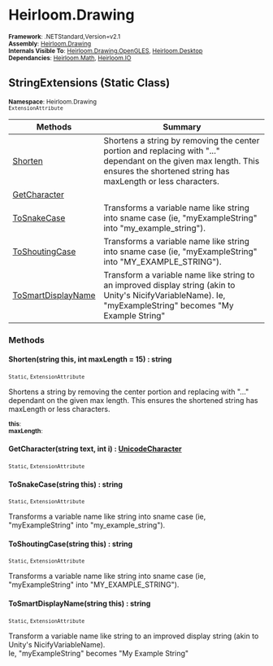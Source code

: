 # Heirloom.Drawing

<small>**Framework**: .NETStandard,Version=v2.1</small>  
<small>**Assembly**: [Heirloom.Drawing](../Heirloom.Drawing/Heirloom.Drawing.md)</small>  
<small>**Internals Visible To**: [Heirloom.Drawing.OpenGLES](../Heirloom.Drawing.OpenGLES/Heirloom.Drawing.OpenGLES.md), [Heirloom.Desktop](../Heirloom.Desktop/Heirloom.Desktop.md)</small>  
<small>**Dependancies**: [Heirloom.Math](../Heirloom.Math/Heirloom.Math.md), [Heirloom.IO](../Heirloom.IO/Heirloom.IO.md)</small>  

## StringExtensions (Static Class)
<small>**Namespace**: Heirloom.Drawing</small>  
<small>`ExtensionAttribute`</small>

| Methods                            | Summary                                                                                                                                                                          |
|------------------------------------|----------------------------------------------------------------------------------------------------------------------------------------------------------------------------------|
| [Shorten](#SHOA525DB18)            | Shortens a string by removing the center portion and replacing with "..." dependant on the given max length. This ensures the shortened string has maxLength or less characters. |
| [GetCharacter](#GETD5A92C9D)       |                                                                                                                                                                                  |
| [ToSnakeCase](#TOSE9613E68)        | Transforms a variable name like string into sname case (ie, "myExampleString" into "my_example_string").                                                                         |
| [ToShoutingCase](#TOSBEC33733)     | Transforms a variable name like string into sname case (ie, "myExampleString" into "MY_EXAMPLE_STRING").                                                                         |
| [ToSmartDisplayName](#TOS27D9F010) | Transform a variable name like string to an improved display string (akin to Unity's NicifyVariableName). Ie, "myExampleString" becomes "My Example String"                      |

### Methods

#### <a name="SHOA525DB18"></a>Shorten(string this, int maxLength = 15) : string
<small>`Static`, `ExtensionAttribute`</small>

Shortens a string by removing the center portion and replacing with "..." dependant on the given max length. This ensures the shortened string has maxLength or less characters.

<small>**this**: <param name="this"></param></small>  
<small>**maxLength**: <param name="maxLength"></param></small>  

#### <a name="GETD5A92C9D"></a>GetCharacter(string text, int i) : [UnicodeCharacter](Heirloom.Drawing.UnicodeCharacter.md)
<small>`Static`, `ExtensionAttribute`</small>


#### <a name="TOSE9613E68"></a>ToSnakeCase(string this) : string
<small>`Static`, `ExtensionAttribute`</small>

Transforms a variable name like string into sname case (ie, "myExampleString" into "my_example_string").


#### <a name="TOSBEC33733"></a>ToShoutingCase(string this) : string
<small>`Static`, `ExtensionAttribute`</small>

Transforms a variable name like string into sname case (ie, "myExampleString" into "MY_EXAMPLE_STRING").


#### <a name="TOS27D9F010"></a>ToSmartDisplayName(string this) : string
<small>`Static`, `ExtensionAttribute`</small>

Transform a variable name like string to an improved display string (akin to Unity's NicifyVariableName).   
 Ie, "myExampleString" becomes "My Example String"


